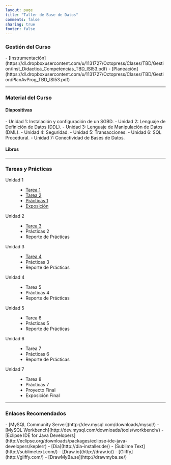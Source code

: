 ```yaml
---
layout: page
title: "Taller de Base de Datos"
comments: false
sharing: true
footer: false
---
```

<h3>Gestión del Curso</h3>
- [Instrumentación](https://dl.dropboxusercontent.com/u/1131727/Octopress/Clases/TBD/Gestion/Inst_Didactica_Competencias_TBD_ISI53.pdf)
- [Planeación](https://dl.dropboxusercontent.com/u/1131727/Octopress/Clases/TBD/Gestion/PlanAvProg_TBD_ISI53.pdf)

---

<h3>Material del Curso</h3>
<h4>Diapositivas</h4>
- Unidad 1: Instalación y configuración de un SGBD.
- Unidad 2: Lenguaje de Definición de Datos (DDL).
- Unidad 3: Lenguaje de Manipulación de Datos (DML).
- Unidad 4: Seguridad.
- Unidad 5: Transacciones.
- Unidad 6: SQL Procedural.
- Unidad 7: Conectividad de Bases de Datos.

<h4>Libros</h4>

---

<h3>Tareas y Prácticas</h3>
<dl class="dl-horizontal">
  <dt>Unidad 1</dt>
  <dd>
  <ul class="list-inline">
      <li><a href="https://dl.dropboxusercontent.com/u/1131727/Octopress/Clases/TBD/HW/Tarea1.txt">Tarea 1</a></li>
      <li><a href="https://dl.dropboxusercontent.com/u/1131727/Octopress/Clases/TBD/HW/Tarea2.txt">Tarea 2</a></li>
      <li><a href="https://dl.dropboxusercontent.com/u/1131727/Octopress/Clases/TBD/HW/Pr%C3%A1ctica1.txt">Prácticas 1</a></li>
      <li><a href="https://dl.dropboxusercontent.com/u/1131727/Octopress/Clases/TBD/HW/Expo1.txt">Exposición</a></li>
  </ul>
  </dd>
  <dt>Unidad 2</dt>
  <dd>
    <ul class="list-inline">
      <li><a href="https://dl.dropboxusercontent.com/u/1131727/Octopress/Clases/TBD/HW/Tarea3.txt">Tarea 3</a></li>
      <li>Prácticas 2</li>
      <li>Reporte de Prácticas</li>
    </ul>
  </dd>
  <dt>Unidad 3</dt>
  <dd>
    <ul class="list-inline">
      <li><a href="https://dl.dropboxusercontent.com/u/1131727/Octopress/Clases/TBD/HW/Tarea4.txt">Tarea 4</a></li>
      <li>Prácticas 3</li>
      <li>Reporte de Prácticas</li>
    </ul>
  </dd>
  <dt>Unidad 4</dt>
  <dd>
    <ul class="list-inline">
      <li>Tarea 5</li>
      <li>Prácticas 4</li>
      <li>Reporte de Prácticas</li>
    </ul>
  </dd>
  <dt>Unidad 5</dt>
  <dd>
    <ul class="list-inline">
      <li>Tarea 6</li>
      <li>Prácticas 5</li>
      <li>Reporte de Prácticas</li>
    </ul>
  </dd>
  <dt>Unidad 6</dt>
  <dd>
    <ul class="list-inline">
      <li>Tarea 7</li>
      <li>Prácticas 6</li>
      <li>Reporte de Prácticas</li>
    </ul>
  </dd>
  <dt>Unidad 7</dt>
  <dd>
    <ul class="list-inline">
      <li>Tarea 8</li>
      <li>Prácticas 7</li>
      <li>Proyecto Final</li>
      <li>Exposición Final</li>
    </ul>
  </dd>
</dl>

---

<h3>Enlaces Recomendados</h3>
- [MySQL Community Server](http://dev.mysql.com/downloads/mysql/)
- [MySQL Workbench](http://dev.mysql.com/downloads/tools/workbench/)
- [Eclipse IDE for Java Developers](http://eclipse.org/downloads/packages/eclipse-ide-java-developers/keplerr)
- [Dia](http://dia-installer.de/)
- [Sublime Text](http://sublimetext.com/)
- [Draw.io](http://draw.io/)
- [Gliffy](http://gliffy.com/)
- [DrawMyBa.se](http://drawmyba.se/)

